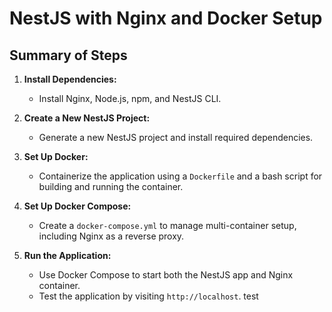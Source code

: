 # NestJS with Nginx and Docker Setup

## Summary of Steps

1. **Install Dependencies:**
   - Install Nginx, Node.js, npm, and NestJS CLI.

2. **Create a New NestJS Project:**
   - Generate a new NestJS project and install required dependencies.

3. **Set Up Docker:**
   - Containerize the application using a `Dockerfile` and a bash script for building and running the container.

4. **Set Up Docker Compose:**
   - Create a `docker-compose.yml` to manage multi-container setup, including Nginx as a reverse proxy.

5. **Run the Application:**
   - Use Docker Compose to start both the NestJS app and Nginx container.
   - Test the application by visiting `http://localhost`. test